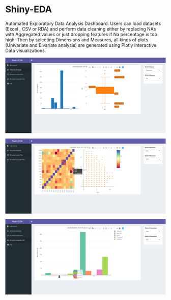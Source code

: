 # Shiny-EDA
Automated Exploratory Data Analysis Dashboard. Users can load datasets (Excel , CSV or RDA) and perform data cleaning either by replacing NAs with Aggregated values or just dropping features if Na percentage is too high. Then by selecting Dimensions and Measures, all kinds of plots (Univariate and Bivariate analysis) are generated using Plotly interactive Data visualizations.

![Alt text](EDA3.png?raw=true "Optional Title")

![Alt text](EDA2.png?raw=true "Optional Title")

![Alt text](EDA14.png?raw=true "Optional Title")
